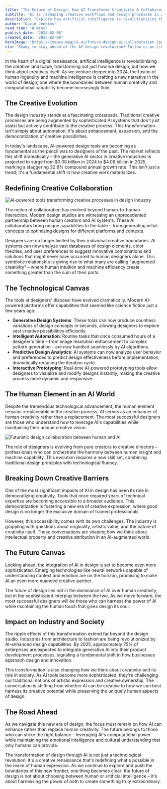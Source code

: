 ```yaml
---
title: "The Future of Design: How AI Transforms Creativity & Collaboration"
subtitle: "AI is reshaping creative workflows and design processes in 2024"
description: "Explore how artificial intelligence is revolutionizing the creative landscape in 2024, transforming design processes and collaboration. With the generative AI sector projected to reach $4.09 billion by 2025, discover how this technological renaissance is reshaping creative workflows and democratizing design capabilities for professionals worldwide."
author: "David Jenkins"
read_time: "8 mins"
publish_date: "2024-02-08"
created_date: "2025-02-08"
heroImage: "https://images.magick.ai/future-design-ai-collaboration.jpg"
cta: "Ready to stay ahead of the AI design revolution? Follow us on LinkedIn for daily insights into how artificial intelligence is reshaping the creative industry and transforming the future of design."
---
```


In the heart of a digital renaissance, artificial intelligence is revolutionizing the creative landscape, transforming not just how we design, but how we think about creativity itself. As we venture deeper into 2024, the fusion of human ingenuity and machine intelligence is crafting a new narrative in the world of design, one where the boundaries between human creativity and computational capability become increasingly fluid.

## The Creative Evolution

The design industry stands at a fascinating crossroads. Traditional creative processes are being augmented by sophisticated AI systems that don't just assist but actively contribute to the creative process. This transformation isn't simply about automation; it's about enhancement, expansion, and the democratization of creative possibilities.

In today's landscape, AI-powered design tools are becoming as fundamental as the pencil was to designers of the past. The market reflects this shift dramatically – the generative AI sector in creative industries is projected to surge from $3.08 billion in 2024 to $4.09 billion in 2025, marking a staggering 32.8% compound annual growth rate. This isn't just a trend; it's a fundamental shift in how creative work materializes.

## Redefining Creative Collaboration

![AI-powered tools transforming creative processes in design industry](https://i.magick.ai/PIXE/1739002199512_magick_img.webp)

The notion of collaboration has evolved beyond human-to-human interaction. Modern design studios are witnessing an unprecedented partnership between human creators and AI systems. These AI collaborators bring unique capabilities to the table – from generating initial concepts to optimizing designs for different platforms and contexts.

Designers are no longer limited by their individual creative boundaries. AI systems can now analyze vast databases of design elements, color theories, and user preferences to suggest innovative combinations and solutions that might never have occurred to human designers alone. This symbiotic relationship is giving rise to what many are calling "augmented creativity" – where human intuition and machine efficiency create something greater than the sum of their parts.

## The Technological Canvas

The tools at designers' disposal have evolved dramatically. Modern AI-powered platforms offer capabilities that seemed like science fiction just a few years ago:

- **Generative Design Systems**: These tools can now produce countless variations of design concepts in seconds, allowing designers to explore vast creative possibilities efficiently.
- **Intelligent Automation**: Routine tasks that once consumed hours of a designer's time – from image resolution enhancement to complex pattern generation – are now handled seamlessly by AI algorithms.
- **Predictive Design Analytics**: AI systems can now analyze user behavior and preferences to predict design effectiveness before implementation, dramatically reducing the iteration cycle.
- **Interactive Prototyping**: Real-time AI-powered prototyping tools allow designers to visualize and modify designs instantly, making the creative process more dynamic and responsive.

## The Human Element in an AI World

Despite the tremendous technological advancement, the human element remains irreplaceable in the creative process. AI serves as an enhancer of human creativity rather than a replacement. The most successful designers are those who understand how to leverage AI's capabilities while maintaining their unique creative vision.

![Futuristic design collaboration between human and AI](https://i.magick.ai/PIXE/1739002199509_magick_img.webp)

The role of designers is evolving from pure creators to creative directors – professionals who can orchestrate the harmony between human insight and machine capability. This evolution requires a new skill set, combining traditional design principles with technological fluency.

## Breaking Down Creative Barriers

One of the most significant impacts of AI in design has been its role in democratizing creativity. Tools that once required years of technical expertise are becoming accessible to a broader audience. This democratization is fostering a new era of creative expression, where good design is no longer the exclusive domain of trained professionals.

However, this accessibility comes with its own challenges. The industry is grappling with questions about originality, artistic value, and the nature of creativity itself. These conversations are shaping how we think about intellectual property and creative attribution in an AI-augmented world.

## The Future Canvas

Looking ahead, the integration of AI in design is set to become even more sophisticated. Emerging technologies like neural networks capable of understanding context and emotion are on the horizon, promising to make AI an even more nuanced creative partner.

The future of design lies not in the dominance of AI over human creativity, but in the sophisticated interplay between the two. As we move forward, the most successful designers will be those who can harness the power of AI while maintaining the human touch that gives design its soul.

## Impact on Industry and Society

The ripple effects of this transformation extend far beyond the design studio. Industries from architecture to fashion are being revolutionized by AI-enhanced design capabilities. By 2025, approximately 75% of enterprises are expected to integrate generative AI into their product development processes, signaling a fundamental shift in how businesses approach design and innovation.

This transformation is also changing how we think about creativity and its role in society. As AI tools become more sophisticated, they're challenging our traditional notions of artistic expression and creative ownership. The conversation is shifting from whether AI can be creative to how we can best harness its creative potential while preserving the uniquely human aspects of design.

## The Road Ahead

As we navigate this new era of design, the focus must remain on how AI can enhance rather than replace human creativity. The future belongs to those who can strike the right balance – leveraging AI's computational power while maintaining the emotional intelligence and cultural understanding that only humans can provide.

The transformation of design through AI is not just a technological revolution; it's a creative renaissance that's redefining what's possible in the realm of human expression. As we continue to explore and push the boundaries of this new frontier, one thing becomes clear: the future of design is not about choosing between human or artificial intelligence – it's about harnessing the power of both to create something truly extraordinary.